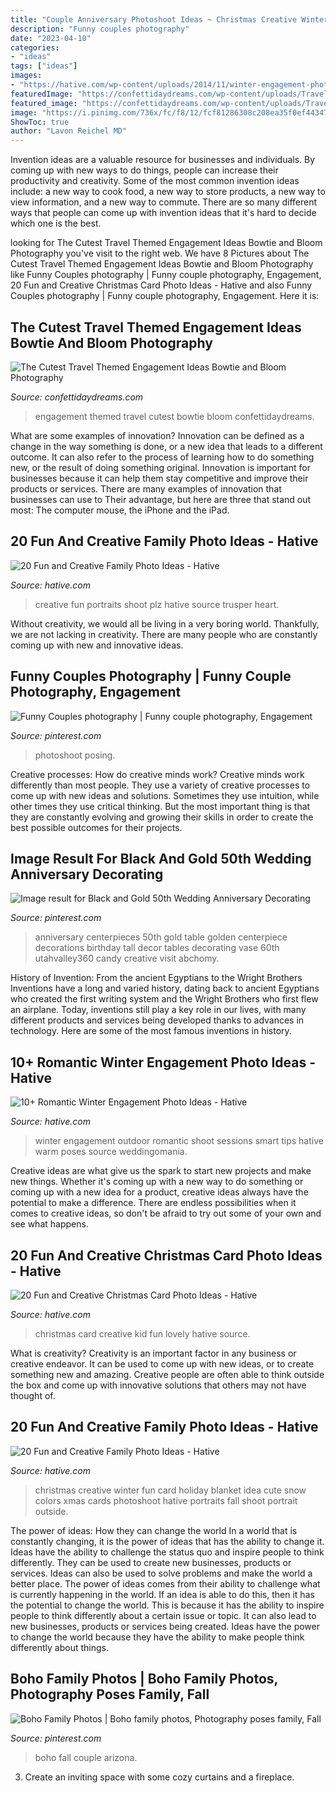 ```yaml
---
title: "Couple Anniversary Photoshoot Ideas ~ Christmas Creative Winter Fun Card Holiday Blanket Idea Cute Snow Colors Xmas Cards Photoshoot Hative Portraits Fall Shoot Portrait Outside"
description: "Funny couples photography"
date: "2023-04-10"
categories:
- "ideas"
tags: ["ideas"]
images:
- "https://hative.com/wp-content/uploads/2014/11/winter-engagement-photo-ideas/8-winter-engagement-photo-ideas.jpg"
featuredImage: "https://confettidaydreams.com/wp-content/uploads/Travel-Themed-Engagement-Photos-60.jpeg"
featured_image: "https://confettidaydreams.com/wp-content/uploads/Travel-Themed-Engagement-Photos-60.jpeg"
image: "https://i.pinimg.com/736x/fc/f8/12/fcf81286308c208ea35f0ef44347656f.jpg"
ShowToc: true
author: "Lavon Reichel MD"
---
```



Invention ideas are a valuable resource for businesses and individuals. By coming up with new ways to do things, people can increase their productivity and creativity. Some of the most common invention ideas include: a new way to cook food, a new way to store products, a new way to view information, and a new way to commute. There are so many different ways that people can come up with invention ideas that it's hard to decide which one is the best.

	

		
looking for The Cutest Travel Themed Engagement Ideas Bowtie and Bloom Photography you've visit to the right web. We have 8 Pictures about The Cutest Travel Themed Engagement Ideas Bowtie and Bloom Photography like Funny Couples photography | Funny couple photography, Engagement, 20 Fun and Creative Christmas Card Photo Ideas - Hative and also Funny Couples photography | Funny couple photography, Engagement. Here it is:
		
    
## The Cutest Travel Themed Engagement Ideas Bowtie And Bloom Photography

<img loading=lazy src="https://confettidaydreams.com/wp-content/uploads/Travel-Themed-Engagement-Photos-60.jpeg" onerror="this.onerror=null;this.src='https://tse4.mm.bing.net/th?id=OIP.SoUEr_LR1EX0idjC6yiiHwHaFb&amp;pid=15.1';" alt="The Cutest Travel Themed Engagement Ideas Bowtie and Bloom Photography">

_Source: confettidaydreams.com_

>engagement themed travel cutest bowtie bloom confettidaydreams. 

	

What are some examples of innovation?
Innovation can be defined as a change in the way something is done, or a new idea that leads to a different outcome. It can also refer to the process of learning how to do something new, or the result of doing something original. Innovation is important for businesses because it can help them stay competitive and improve their products or services. There are many examples of innovation that businesses can use to Their advantage, but here are three that stand out most: The computer mouse, the iPhone and the iPad.

    
## 20 Fun And Creative Family Photo Ideas - Hative

<img loading=lazy src="https://hative.com/wp-content/uploads/2014/11/family-photo-ideas/19-fun-creative-family-photo-ideas.jpg" onerror="this.onerror=null;this.src='https://tse4.mm.bing.net/th?id=OIP.5mjMVBfcsK2c56KzzAr_TwHaJ4&amp;pid=15.1';" alt="20 Fun and Creative Family Photo Ideas - Hative">

_Source: hative.com_

>creative fun portraits shoot plz hative source trusper heart. 

	

Without creativity, we would all be living in a very boring world. Thankfully, we are not lacking in creativity. There are many people who are constantly coming up with new and innovative ideas.

    
## Funny Couples Photography | Funny Couple Photography, Engagement

<img loading=lazy src="https://i.pinimg.com/736x/21/e6/e0/21e6e0dc1594baa2280c1facd9025155.jpg" onerror="this.onerror=null;this.src='https://tse1.mm.bing.net/th?id=OIP.VWK9-J7NSu1XOLd8hhAlSgHaLH&amp;pid=15.1';" alt="Funny Couples photography | Funny couple photography, Engagement">

_Source: pinterest.com_

>photoshoot posing. 

	

Creative processes: How do creative minds work?
Creative minds work differently than most people. They use a variety of creative processes to come up with new ideas and solutions. Sometimes they use intuition, while other times they use critical thinking. But the most important thing is that they are constantly evolving and growing their skills in order to create the best possible outcomes for their projects.

    
## Image Result For Black And Gold 50th Wedding Anniversary Decorating

<img loading=lazy src="https://i.pinimg.com/736x/50/0d/1e/500d1e056f8bbf06ce6e97646a840631.jpg" onerror="this.onerror=null;this.src='https://tse3.mm.bing.net/th?id=OIP.2oJITe56c6sRZF_5TMykNwAAAA&amp;pid=15.1';" alt="Image result for Black and Gold 50th Wedding Anniversary Decorating">

_Source: pinterest.com_

>anniversary centerpieces 50th gold table golden centerpiece decorations birthday tall decor tables decorating vase 60th utahvalley360 candy creative visit abchomy. 

	

History of Invention: From the ancient Egyptians to the Wright Brothers
Inventions have a long and varied history, dating back to ancient Egyptians who created the first writing system and the Wright Brothers who first flew an airplane. Today, inventions still play a key role in our lives, with many different products and services being developed thanks to advances in technology. Here are some of the most famous inventions in history.

    
## 10+ Romantic Winter Engagement Photo Ideas - Hative

<img loading=lazy src="https://hative.com/wp-content/uploads/2014/11/winter-engagement-photo-ideas/8-winter-engagement-photo-ideas.jpg" onerror="this.onerror=null;this.src='https://tse4.mm.bing.net/th?id=OIP.6dEU46Saaqnl5MT6QloPFQHaLH&amp;pid=15.1';" alt="10+ Romantic Winter Engagement Photo Ideas - Hative">

_Source: hative.com_

>winter engagement outdoor romantic shoot sessions smart tips hative warm poses source weddingomania. 

	

Creative ideas are what give us the spark to start new projects and make new things. Whether it's coming up with a new way to do something or coming up with a new idea for a product, creative ideas always have the potential to make a difference. There are endless possibilities when it comes to creative ideas, so don't be afraid to try out some of your own and see what happens.

    
## 20 Fun And Creative Christmas Card Photo Ideas - Hative

<img loading=lazy src="https://hative.com/wp-content/uploads/2014/11/christmas-card-photo-ideas/3-christmas-card-photo-ideas.jpg" onerror="this.onerror=null;this.src='https://tse2.mm.bing.net/th?id=OIP.G0ebp9ssW7UpICKmakmS1QHaLG&amp;pid=15.1';" alt="20 Fun and Creative Christmas Card Photo Ideas - Hative">

_Source: hative.com_

>christmas card creative kid fun lovely hative source. 

	

What is creativity?
Creativity is an important factor in any business or creative endeavor. It can be used to come up with new ideas, or to create something new and amazing. Creative people are often able to think outside the box and come up with innovative solutions that others may not have thought of.

    
## 20 Fun And Creative Family Photo Ideas - Hative

<img loading=lazy src="https://hative.com/wp-content/uploads/2014/11/family-photo-ideas/12-fun-creative-family-photo-ideas.jpg" onerror="this.onerror=null;this.src='https://tse3.mm.bing.net/th?id=OIP.oKSsgl-lOi1OLfaW0VdNuwHaLI&amp;pid=15.1';" alt="20 Fun and Creative Family Photo Ideas - Hative">

_Source: hative.com_

>christmas creative winter fun card holiday blanket idea cute snow colors xmas cards photoshoot hative portraits fall shoot portrait outside. 

	

The power of ideas: How they can change the world
In a world that is constantly changing, it is the power of ideas that has the ability to change it. Ideas have the ability to challenge the status quo and inspire people to think differently. They can be used to create new businesses, products or services. Ideas can also be used to solve problems and make the world a better place.
The power of ideas comes from their ability to challenge what is currently happening in the world. If an idea is able to do this, then it has the potential to change the world. This is because it has the ability to inspire people to think differently about a certain issue or topic. It can also lead to new businesses, products or services being created. Ideas have the power to change the world because they have the ability to make people think differently about things.

    
## Boho Family Photos | Boho Family Photos, Photography Poses Family, Fall

<img loading=lazy src="https://i.pinimg.com/736x/fc/f8/12/fcf81286308c208ea35f0ef44347656f.jpg" onerror="this.onerror=null;this.src='https://tse1.mm.bing.net/th?id=OIP.8Nli3Oh4pupCb_omvQ6ZTgHaLH&amp;pid=15.1';" alt="Boho Family Photos | Boho family photos, Photography poses family, Fall">

_Source: pinterest.com_

>boho fall couple arizona. 

	

3. Create an inviting space with some cozy curtains and a fireplace. 

